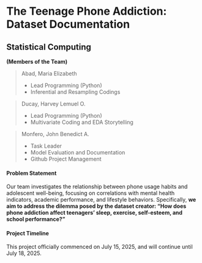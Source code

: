 # The Teenage Phone Addiction: Dataset Documentation

## Statistical Computing

**(Members of the Team)**

> Abad, Maria Elizabeth
>
> + Lead Programming (Python)
> + Inferential and Resampling Codings

> Ducay, Harvey Lemuel O.
>
> + Lead Programming (Python)
> + Multivariate Coding and EDA Storytelling

> Monfero, John Benedict A.
> + Task Leader
> + Model Evaluation and Documentation
> + Github Project Management

#### Problem Statement

Our team investigates the relationship between phone usage habits and adolescent well-being, focusing on correlations with mental health indicators, academic performance, and lifestyle behaviors. Specifically, **we aim to address the dilemma posed by the dataset creator: “How does phone addiction affect teenagers’ sleep, exercise, self-esteem, and school performance?”**

#### Project Timeline

This project officially commenced on July 15, 2025, and will continue until July 18, 2025.
